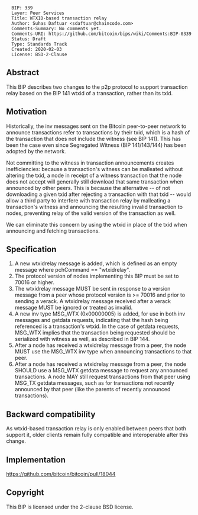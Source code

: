 ``` 
  BIP: 339
  Layer: Peer Services
  Title: WTXID-based transaction relay
  Author: Suhas Daftuar <sdaftuar@chaincode.com>
  Comments-Summary: No comments yet.
  Comments-URI: https://github.com/bitcoin/bips/wiki/Comments:BIP-0339
  Status: Draft
  Type: Standards Track
  Created: 2020-02-03
  License: BSD-2-Clause
```

## Abstract

This BIP describes two changes to the p2p protocol to support
transaction relay based on the BIP 141 wtxid of a transaction, rather
than its txid.

## Motivation

Historically, the inv messages sent on the Bitcoin peer-to-peer network
to announce transactions refer to transactions by their txid, which is a
hash of the transaction that does not include the witness (see BIP 141).
This has been the case even since Segregated Witness (BIP 141/143/144)
has been adopted by the network.

Not committing to the witness in transaction announcements creates
inefficiencies: because a transaction's witness can be malleated without
altering the txid, a node in receipt of a witness transaction that the
node does not accept will generally still download that same transaction
when announced by other peers. This is because the alternative -- of not
downloading a given txid after rejecting a transaction with that txid --
would allow a third party to interfere with transaction relay by
malleating a transaction's witness and announcing the resulting invalid
transaction to nodes, preventing relay of the valid version of the
transaction as well.

We can eliminate this concern by using the wtxid in place of the txid
when announcing and fetching transactions.

## Specification

1.  A new wtxidrelay message is added, which is defined as an empty
    message where pchCommand == "wtxidrelay".
2.  The protocol version of nodes implementing this BIP must be set to
    70016 or higher.
3.  The wtxidrelay message MUST be sent in response to a version message
    from a peer whose protocol version is \>= 70016 and prior to sending
    a verack. A wtxidrelay message received after a verack message MUST
    be ignored or treated as invalid.
4.  A new inv type MSG\_WTX (0x00000005) is added, for use in both inv
    messages and getdata requests, indicating that the hash being
    referenced is a transaction's wtxid. In the case of getdata
    requests, MSG\_WTX implies that the transaction being requested
    should be serialized with witness as well, as described in BIP 144.
5.  After a node has received a wtxidrelay message from a peer, the node
    MUST use the MSG\_WTX inv type when announcing transactions to that
    peer.
6.  After a node has received a wtxidrelay message from a peer, the node
    SHOULD use a MSG\_WTX getdata message to request any announced
    transactions. A node MAY still request transactions from that peer
    using MSG\_TX getdata messages, such as for transactions not
    recently announced by that peer (like the parents of recently
    announced transactions).

## Backward compatibility

As wtxid-based transaction relay is only enabled between peers that both
support it, older clients remain fully compatible and interoperable
after this change.

## Implementation

<https://github.com/bitcoin/bitcoin/pull/18044>

## Copyright

This BIP is licensed under the 2-clause BSD license.
